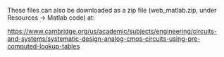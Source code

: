 These files can also be downloaded as a zip file (web_matlab.zip, under Resources &rarr; Matlab code) at:  

https://www.cambridge.org/us/academic/subjects/engineering/circuits-and-systems/systematic-design-analog-cmos-circuits-using-pre-computed-lookup-tables
